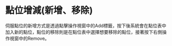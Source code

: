 # 點位增減\(新增、移除\)

伺服點位的新增方式是透過點擊操作視窗中的Add標籤，按下後系統會在點位表中加入新的點位，點位的移除則是在點位表中選擇想要移除的點位，接著按下右側操作視窗中的Remove。

